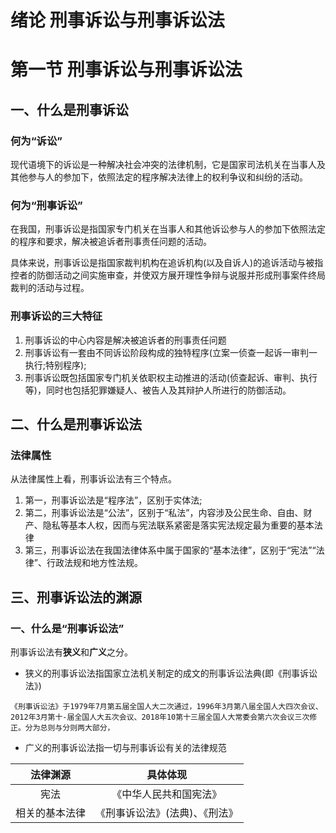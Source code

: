 # 绪论 刑事诉讼与刑事诉讼法
# 第一节 刑事诉讼与刑事诉讼法
## 一、什么是刑事诉讼
### 何为“诉讼”
现代语境下的诉讼是一种解决社会冲突的法律机制，它是国家司法机关在当事人及其他参与人的参加下，依照法定的程序解决法律上的权利争议和纠纷的活动。
### 何为“刑事诉讼”
在我国，刑事诉讼是指国家专门机关在当事人和其他诉讼参与人的参加下依照法定的程序和要求，解决被追诉者刑事责任问题的活动。

具体来说，刑事诉讼是指国家裁判机构在追诉机构(以及自诉人)的追诉活动与被指控者的防御活动之间实施审查，并使双方展开理性争辩与说服并形成刑事案件终局裁判的活动与过程。
### 刑事诉讼的三大特征
1. 刑事诉讼的中心内容是解决被追诉者的刑事责任问题
2. 刑事诉讼有一套由不同诉讼阶段构成的独特程序(立案一侦查一起诉一审判一执行;特别程序);
3. 刑事诉讼既包括国家专门机关依职权主动推进的活动(侦查起诉、审判、执行等)，同时也包括犯罪嫌疑人、被告人及其辩护人所进行的防御活动。
## 二、什么是刑事诉讼法
### 法律属性
从法律属性上看，刑事诉讼法有三个特点。
1. 第一，刑事诉讼法是“程序法”，区别于实体法;
2. 第二，刑事诉讼法是“公法”，区别于“私法”，内容涉及公民生命、自由、财产、隐私等基本人权，因而与宪法联系紧密是落实宪法规定最为重要的基本法律
3. 第三，刑事诉讼法在我国法律体系中属于国家的“基本法律”，区别于“宪法”“法律”、行政法规和地方性法规。
## 三、刑事诉讼法的渊源
### 一、什么是“刑事诉讼法”
刑事诉讼法有**狭义**和**广义**之分。
- 狭义的刑事诉讼法指国家立法机关制定的成文的刑事诉讼法典(即《刑事诉讼法》)
~~~
《刑事诉讼法》于1979年7月第五届全国人大二次通过，1996年3月第八届全国人大四次会议、2012年3月第十-届全国人大五次会议、2018年10第十三届全国人大常委会第六次会议三次修正。分为总则与分则两大部分，
~~~
- 广义的刑事诉讼法指一切与刑事诉讼有关的法律规范

|法律渊源|具体体现|
|:---:|:---:|
|宪法|《中华人民共和国宪法》|
|相关的基本法律|《刑事诉讼法》(法典)、《刑法》|
